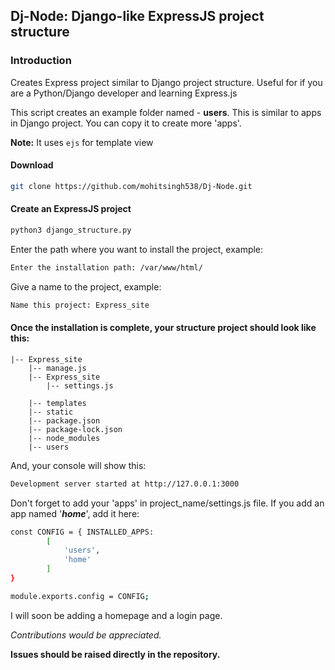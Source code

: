
## Dj-Node: Django-like ExpressJS project structure


### Introduction

Creates Express project similar to Django project structure. Useful for if you are a Python/Django developer and learning Express.js

This script creates an example folder named - **users**. This is similar to apps in Django project. You can copy it to create more 'apps'.

**Note:** It uses ```ejs``` for template view

#### Download
```bash
git clone https://github.com/mohitsingh538/Dj-Node.git
```

#### Create an ExpressJS project
```bash
python3 django_structure.py
```

Enter the path where you want to install the project, example:
```bash
Enter the installation path: /var/www/html/
```

Give a name to the project, example:
```bash
Name this project: Express_site
```


#### Once the installation is complete, your structure project should look like this:

```
|-- Express_site
    |-- manage.js
    |-- Express_site
	    |-- settings.js

    |-- templates
    |-- static
    |-- package.json
    |-- package-lock.json
    |-- node_modules
    |-- users
```

And, your console will show this:
```bash
Development server started at http://127.0.0.1:3000
```

Don't forget to add your 'apps' in project_name/settings.js file. If you add an app named '***home***', add it here:
```bash
const CONFIG = { INSTALLED_APPS:
        [
            'users',
            'home'
        ]
}

module.exports.config = CONFIG;
```

I will soon be adding a homepage and a login page. 

*Contributions would be appreciated.*

**Issues should be raised directly in the repository.**
